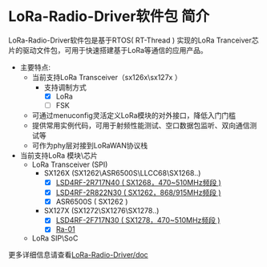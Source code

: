 # LoRa-Radio-Driver软件包 简介
  LoRa-Radio-Driver软件包是基于RTOS( RT-Thread ) 实现的LoRa Tranceiver芯片的驱动文件包，可用于快速搭建基于LoRa等通信的应用产品。

- 主要特点:
   - 当前支持LoRa Transceiver（sx126x\sx127x ）
      - 支持调制方式
         - [x] LoRa
         - [ ] FSK
   - 可通过menuconfig灵活定义LoRa模块的对外接口，降低入门门槛
   - 提供常用实例代码，可用于射频性能测试、空口数据包监听、双向通信测试等
   - 可作为phy层对接到LoRaWAN协议栈
- 当前支持LoRa 模块\芯片
   - LoRa Transceiver (SPI)
      - SX126X (SX1262\ASR6500S\LLCC68\SX1268..)
        - [x] [LSD4RF-2R717N40 ( SX1268，470~510MHz频段 )](http://bbs.lierda.com/forum.php?mod=viewthread&tid=87)
        - [x] [LSD4RF-2R822N30 ( SX1262，868/915MHz频段 )](http://bbs.lierda.com/forum.php?mod=viewthread&tid=87)
        - [x] ASR6500S ( SX1262 )
      - SX127X (SX1272\SX1276\SX1278..)
        - [x] [LSD4RF-2F717N30 ( SX1278，470~510MHz频段 )](http://bbs.lierda.com/forum.php?mod=viewthread&tid=87)
        - [x] [Ra-01](http://wiki.ai-thinker.com/lora/man)
   - LoRa SIP\SoC

更多详细信息请查看[LoRa-Radio-Driver/doc](https://github.com/Forest-Rain/lora-radio-driver/tree/master/doc)
